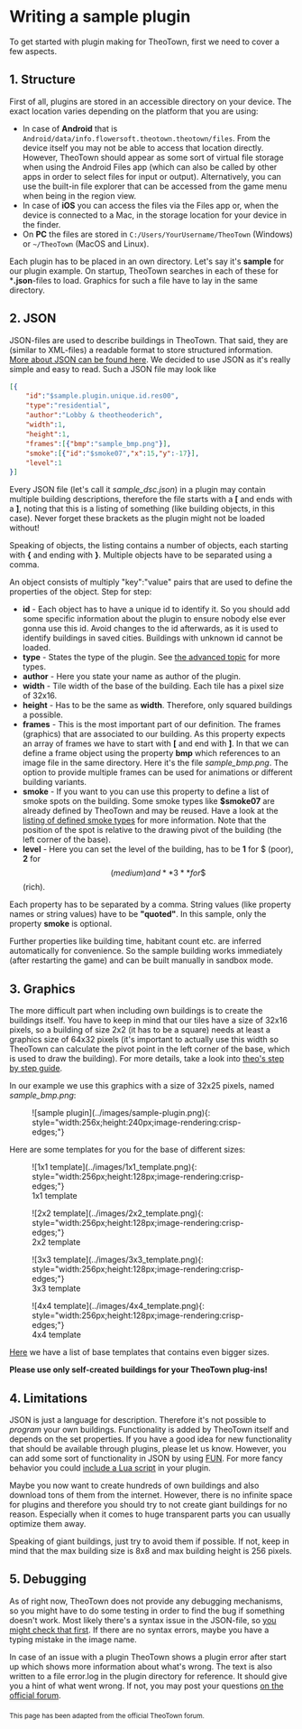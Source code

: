 # Writing a sample plugin

To get started with plugin making for TheoTown, first we need to cover a few aspects.

## 1. Structure
First of all, plugins are stored in an accessible directory on your device. The exact location varies depending on the platform that you are using:

* In case of **Android** that is `Android/data/info.flowersoft.theotown.theotown/files`. From the device itself you may not be able to access that location directly. However, TheoTown should appear as some sort of virtual file storage when using the Android Files app (which can also be called by other apps in order to select files for input or output). Alternatively, you can use the built-in file explorer that can be accessed from the game menu when being in the region view.
* In case of **iOS** you can access the files via the Files app or, when the device is connected to a Mac, in the storage location for your device in the finder.
* On **PC** the files are stored in `C:/Users/YourUsername/TheoTown` (Windows) or `~/TheoTown` (MacOS and Linux).

Each plugin has to be placed in an own directory. Let's say it's **sample** for our plugin example. On startup, TheoTown searches in each of these for ***.json**-files to load. Graphics for such a file have to lay in the same directory.

## 2. JSON
JSON-files are used to describe buildings in TheoTown. That said, they are (similar to XML-files) a readable format to store structured information.
[More about JSON can be found here](https://en.wikipedia.org/wiki/JSON).
We decided to use JSON as it's really simple and easy to read. Such a JSON file may look like
```json
[{
    "id":"$sample.plugin.unique.id.res00",
    "type":"residential",
    "author":"Lobby & theotheoderich",
    "width":1,
    "height":1,
    "frames":[{"bmp":"sample_bmp.png"}],
    "smoke":[{"id":"$smoke07","x":15,"y":-17}],
    "level":1
}]
```
Every JSON file (let's call it *sample_dsc.json*) in a plugin may contain multiple building descriptions, therefore the file starts with a **[** and ends with a **]**, noting that this is a listing of something (like building objects, in this case). Never forget these brackets as the plugin might not be loaded without!

Speaking of objects, the listing contains a number of objects, each starting with **{** and ending with **}**. Multiple objects have to be separated using a comma.

An object consists of multiply "key":"value" pairs that are used to define the properties of the object. Step for step:

* **id** - Each object has to have a unique id to identify it. So you should add some specific information about the plugin to ensure nobody else ever gonna use this id. Avoid changes to the id afterwards, as it is used to identify buildings in saved cities. Buildings with unknown id cannot be loaded.
* **type** - States the type of the plugin. See [the advanced topic](https://www.theotown.com/forum/viewtopic.php?f=41&t=1355) for more types.
* **author** - Here you state your name as author of the plugin.
* **width** - Tile width of the base of the building. Each tile has a pixel size of 32x16.
* **height** - Has to be the same as **width**. Therefore, only squared buildings a possible.
* **frames** - This is the most important part of our definition. The frames (graphics) that are associated to our building. As this property expects an array of frames we have to start with **[** and end with **]**. In that we can define a frame object using the property **bmp** which references to an image file in the same directory. Here it's the file *sample_bmp.png*. The option to provide multiple frames can be used for animations or different building variants.
* **smoke** - If you want to you can use this property to define a list of smoke spots on the building. Some smoke types like **$smoke07** are already defined by TheoTown and may be reused.
Have a look at the [listing of defined smoke types](https://forum.theotown.com/viewtopic.php?p=6653#6653) for more information.
Note that the position of the spot is relative to the drawing pivot of the building (the left corner of the base).
* **level** - Here you can set the level of the building, has to be **1** for $ (poor), **2** for $$ (medium) and **3** for \$$$ (rich).

Each property has to be separated by a comma. String values (like property names or string values) have to be **"**quoted**"**.
In this sample, only the property **smoke** is optional.

Further properties like building time, habitant count etc. are inferred automatically for convenience. So the sample building works immediately (after restarting the game) and can be built manually in sandbox mode.


## 3. Graphics
The more difficult part when including own buildings is to create the buildings itself. You have to keep in mind that our tiles have a size of 32x16 pixels, so a building of size 2x2 (it has to be a square) needs at least a graphics size of 64x32 pixels (it's important to actually use this width so TheoTown can calculate the pivot point in the left corner of the base, which is used to draw the building).
For more details, take a look into [theo's step by step guide](https://forum.theotown.com/viewtopic.php?p=5712#5712).

<!--
Here an illustration how to measure the coordinates for the smoke of the given sample:

TODO: image is gone
![image](images/...)

The red pixel is the pivot point of our building while the blue pixel is where we want to place our smoke.

-->

In our example we use this graphics with a size of 32x25 pixels, named *sample_bmp.png*: 

<figure markdown="block">
![sample plugin](../images/sample-plugin.png){: style="width:256x;height:240px;image-rendering:crisp-edges;"}
</figure>

Here are some templates for you for the base of different sizes:

<!-- Do not tabulate these or it breaks-->
<div class="grid cards" markdown="block">
<figure markdown="block">
![1x1 template](../images/1x1_template.png){: style="width:256px;height:128px;image-rendering:crisp-edges;"}
<figcaption>1x1 template</figcaption>
</figure>

<figure markdown="block">
![2x2 template](../images/2x2_template.png){: style="width:256px;height:128px;image-rendering:crisp-edges;"}
<figcaption>2x2 template</figcaption>
</figure>

<figure markdown="block">
![3x3 template](../images/3x3_template.png){: style="width:256px;height:128px;image-rendering:crisp-edges;"}
<figcaption>3x3 template</figcaption>
</figure>

<figure markdown="block">
![4x4 template](../images/4x4_template.png){: style="width:256px;height:128px;image-rendering:crisp-edges;"}
<figcaption>4x4 template</figcaption>
</figure>
</div>

[Here](https://forum.theotown.com/viewtopic.php?f=41&t=3207) we have a list of base templates that contains even bigger sizes.

**Please use only self-created buildings for your TheoTown plug-ins!**

## 4. Limitations
JSON is just a language for description. Therefore it's not possible to *program* your own buildings. Functionality is added by TheoTown itself and depends on the set properties. If you have a good idea for new functionality that should be available through plugins, please let us know.
However, you can add some sort of functionality in JSON by using [FUN](https://forum.theotown.com/viewtopic.php?f=81&t=4301).
For more fancy behavior you could [include a Lua script](https://forum.theotown.com/viewtopic.php?f=115&t=9295) in your plugin.

Maybe you now want to create hundreds of own buildings and also download tons of them from the internet. However, there is no infinite space for plugins and therefore you should try to not create giant buildings for no reason. Especially when it comes to huge transparent parts you can usually optimize them away.

Speaking of giant buildings, just try to avoid them if possible. If not, keep in mind that the max building size is 8x8 and max building height is 256 pixels.

## 5. Debugging
As of right now, TheoTown does not provide any debugging mechanisms, so you might have to do some testing in order to find the bug if something doesn't work. Most likely there's a syntax issue in the JSON-file, so [you might check that first](https://jsonlint.com/). If there are no syntax errors, maybe you have a typing mistake in the image name.

In case of an issue with a plugin TheoTown shows a plugin error after start up which shows more information about what's wrong.
The text is also written to a file error.log in the plugin directory for reference. It should give you a hint of what went wrong.
If not, you may post your questions [on the official forum](https://forum.theotown.com/viewforum.php?f=42).

<sub>This page has been adapted from the official TheoTown forum.</sub>